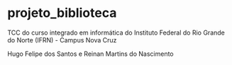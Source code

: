 # projeto_biblioteca
TCC do curso integrado em informática do Instituto Federal do Rio Grande do Norte (IFRN) - Campus Nova Cruz

Hugo Felipe dos Santos e Reinan Martins do Nascimento
